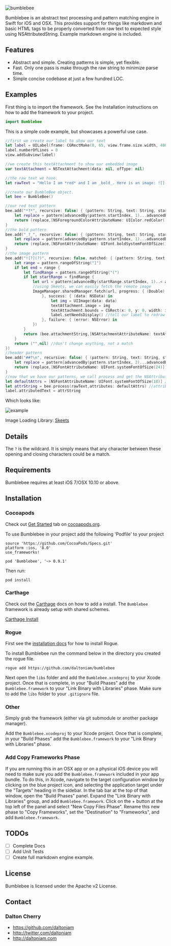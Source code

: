 ![bumblebee](http://idigitalcitizen.files.wordpress.com/2009/07/1920x1200-bumblebee88.jpg)


Bumblebee is an abstract text processing and pattern matching engine in Swift for iOS and OSX. This provides support for things like markdown and basic HTML tags to be properly converted from raw text to expected style using NSAttributedString. Example markdown engine is included.

## Features

- Abstract and simple. Creating patterns is simple, yet flexible.
- Fast. Only one pass is make through the raw string to minimize parse time.
- Simple concise codebase at just a few hundred LOC.

## Examples

First thing is to import the framework. See the Installation instructions on how to add the framework to your project.

```swift
import Bumblebee
```

This is a simple code example, but showcases a powerful use case.

```swift
//first we create our label to show our text
let label = UILabel(frame: CGRectMake(0, 65, view.frame.size.width, 400))
label.numberOfLines = 0
view.addSubview(label)

//we create this textAttachment to show our embedded image
var textAttachment = NSTextAttachment(data: nil, ofType: nil)

//the raw text we have.
let rawText = "Hello I am *red* and I am _bold_. Here is an image: ![](http://vluxe.io/assets/images/logo.png)"

//create our BumbleBee object.
let bee = BumbleBee()

//our red text pattern
bee.add("*?*", recursive: false) { (pattern: String, text: String, start: Int) -> (String, [NSObject : AnyObject]?) in
    let replace = pattern[advancedBy(pattern.startIndex, 1)...advancedBy(pattern.endIndex, -2)]
    return (replace,[NSForegroundColorAttributeName: UIColor.redColor()])
}
//the bold pattern
bee.add("_?_", recursive: false) { (pattern: String, text: String, start: Int) -> (String, [NSObject : AnyObject]?) in
    let replace = pattern[advancedBy(pattern.startIndex, 1)...advancedBy(pattern.endIndex, -2)]
    return (replace,[NSFontAttributeName: UIFont.boldSystemFontOfSize(17)])
}
//the image pattern
bee.add("![?](?)", recursive: false, matched: { (pattern: String, text: String, start: Int) in
    let range = pattern.rangeOfString("]")
    if let end = range {
        let findRange = pattern.rangeOfString("(")
        if let startRange = findRange {
            let url = pattern[advancedBy(startRange.startIndex, 1)..< advancedBy(pattern.endIndex, -1)]
			//using Skeets, we can easily fetch the remote image
            ImageManager.sharedManager.fetch(url, progress: { (Double) in
                }, success: { (data: NSData) in
                    let img = UIImage(data: data)
                    textAttachment.image = img
                    textAttachment.bounds = CGRect(x: 0, y: 0, width: img.size.width, height: img.size.height)
                    label.setNeedsDisplay() //tell our label to redraw now that we have our image
                }, failure: { (error: NSError) in
            })
        }
        return (bee.attachmentString,[NSAttachmentAttributeName: textAttachment]) // embed an attachment
    }
    return ("",nil) //don't change anything, not a match
})
//header pattern
bee.add("##?\n", recursive: false) { (pattern: String, text: String, start: Int) -> (String, [NSObject : AnyObject]?) in
    let replace = pattern[advancedBy(pattern.startIndex, 2)...advancedBy(pattern.endIndex, -2)]
    return (replace,[NSFontAttributeName: UIFont.systemFontOfSize(24)]) //whatever your large font is
}
//now that we have our patterns, we call process and get the NSAttributedString
let defaultAttrs = [NSFontAttributeName: UIFont.systemFontOfSize(18)] //default attributes to apply
let attrString = bee.process(rawText,attributes: defaultAttrs) //attributes can be omited if unneeded
label.attributedText = attrString
```

Which looks like:

![example](https://raw.githubusercontent.com/daltoniam/bumblebee/assets/example.png)

Image Loading Library:
[Skeets](https://github.com/daltoniam/Skeets)

## Details

The `?` is the wildcard. It is simply means that any character between these opening and closing characters could be a match.

## 

## Requirements

Bumblebee requires at least iOS 7/OSX 10.10 or above.

## Installation

### Cocoapods

Check out [Get Started](http://cocoapods.org/) tab on [cocoapods.org](http://cocoapods.org/).

To use Bumblebee in your project add the following 'Podfile' to your project

	source 'https://github.com/CocoaPods/Specs.git'
	platform :ios, '8.0'
	use_frameworks!

	pod 'Bumblebee', '~> 0.9.1'

Then run:

    pod install

### Carthage

Check out the [Carthage](https://github.com/Carthage/Carthage) docs on how to add a install. The `Bumblebee` framework is already setup with shared schemes.

[Carthage Install](https://github.com/Carthage/Carthage#adding-frameworks-to-an-application)

### Rogue

First see the [installation docs](https://github.com/acmacalister/Rogue) for how to install Rogue.

To install Bumblebee run the command below in the directory you created the rogue file.

```
rogue add https://github.com/daltoniam/bumblebee
```

Next open the `libs` folder and add the `Bumblebee.xcodeproj` to your Xcode project. Once that is complete, in your "Build Phases" add the `Bumblebee.framework` to your "Link Binary with Libraries" phase. Make sure to add the `libs` folder to your `.gitignore` file.

### Other

Simply grab the framework (either via git submodule or another package manager).

Add the `Bumblebee.xcodeproj` to your Xcode project. Once that is complete, in your "Build Phases" add the `Bumblebee.framework` to your "Link Binary with Libraries" phase.

### Add Copy Frameworks Phase

If you are running this in an OSX app or on a physical iOS device you will need to make sure you add the `Bumblebee.framework` included in your app bundle. To do this, in Xcode, navigate to the target configuration window by clicking on the blue project icon, and selecting the application target under the "Targets" heading in the sidebar. In the tab bar at the top of that window, open the "Build Phases" panel. Expand the "Link Binary with Libraries" group, and add `Bumblebee.framework`. Click on the + button at the top left of the panel and select "New Copy Files Phase". Rename this new phase to "Copy Frameworks", set the "Destination" to "Frameworks", and add `Bumblebee.framework`.

## TODOs

- [ ] Complete Docs
- [ ] Add Unit Tests
- [ ] Create full markdown engine example.

## License

Bumblebee is licensed under the Apache v2 License.

## Contact

### Dalton Cherry
* https://github.com/daltoniam
* http://twitter.com/daltoniam
* http://daltoniam.com
